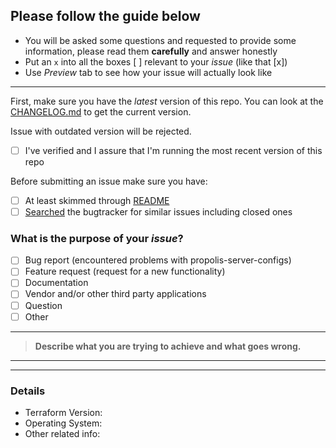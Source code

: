 ## Please follow the guide below

- You will be asked some questions and requested to provide some information, please read them **carefully** and answer honestly
- Put an `x` into all the boxes [ ] relevant to your *issue* (like that [x])
- Use *Preview* tab to see how your issue will actually look like

---

First, make sure you have the *latest* version of this repo. You can look at the [CHANGELOG.md](https://github.com/jnbdz/propolis-server-configs/blob/master/CHANGELOG.md) to get the current version.

Issue with outdated version will be rejected.

- [ ] I've verified and I assure that I'm running the most recent version of this repo

Before submitting an issue make sure you have:

- [ ] At least skimmed through [README](https://github.com/jnbdz/propolis-server-configs/blob/master/README.md)
- [ ] [Searched](https://github.com/jnbdz/propolis-server-configs/search?type=Issues) the bugtracker for similar issues including closed ones

### What is the purpose of your *issue*?
- [ ] Bug report (encountered problems with propolis-server-configs)
- [ ] Feature request (request for a new functionality)
- [ ] Documentation
- [ ] Vendor and/or other third party applications
- [ ] Question
- [ ] Other

---

> **Describe what you are trying to achieve and what goes wrong.**

---



---

### Details
 
* Terraform Version: 
* Operating System: 
* Other related info: 